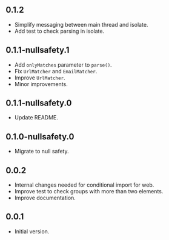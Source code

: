 ## 0.1.2

- Simplify messaging between main thread and isolate.
- Add test to check parsing in isolate.

## 0.1.1-nullsafety.1

- Add `onlyMatches` parameter to `parse()`. 
- Fix `UrlMatcher` and `EmailMatcher`.
- Improve `UrlMatcher`.
- Minor improvements.

## 0.1.1-nullsafety.0

- Update README.

## 0.1.0-nullsafety.0

- Migrate to null safety.

## 0.0.2

- Internal changes needed for conditional import for web.
- Improve test to check groups with more than two elements.
- Improve documentation.

## 0.0.1

- Initial version.
